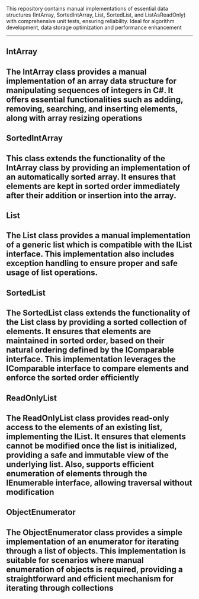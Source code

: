 This repository contains manual implementations of essential data structures (IntArray, SortedIntArray, List, SortedList, and ListAsReadOnly) with comprehensive unit tests, ensuring reliability. Ideal for algorithm development, data storage optimization and performance enhancement

---

## IntArray
The IntArray class provides a manual implementation of an array data structure for manipulating sequences of integers in C#. It offers essential functionalities such as adding, removing, searching, and inserting elements, along with array resizing operations
---

## SortedIntArray 
This class extends the functionality of the IntArray class by providing an implementation of an automatically sorted array. It ensures that elements are kept in sorted order immediately after their addition or insertion into the array.     
---

## List<T>
The List<T> class provides a manual implementation of a generic list which is compatible with the IList<T> interface. This implementation also includes exception handling to ensure proper and safe usage of list operations.
---

## SortedList<T>
The SortedList<T> class extends the functionality of the List<T> class by providing a sorted collection of elements. It ensures that elements are maintained in sorted order, based on their natural ordering defined by the IComparable<T> interface. This implementation leverages the IComparable<T> interface to compare elements and enforce the sorted order efficiently
--- 

## ReadOnlyList<T>
The ReadOnlyList<T> class provides read-only access to the elements of an existing list, implementing the IList<T>. It ensures that elements cannot be modified once the list is initialized, providing a safe and immutable view of the underlying list. Also, supports efficient enumeration of elements through the IEnumerable<T> interface, allowing traversal without modification
---

## ObjectEnumerator 
The ObjectEnumerator class provides a simple implementation of an enumerator for iterating through a list of objects. This implementation is suitable for scenarios where manual enumeration of objects is required, providing a straightforward and efficient mechanism for iterating through collections
---
